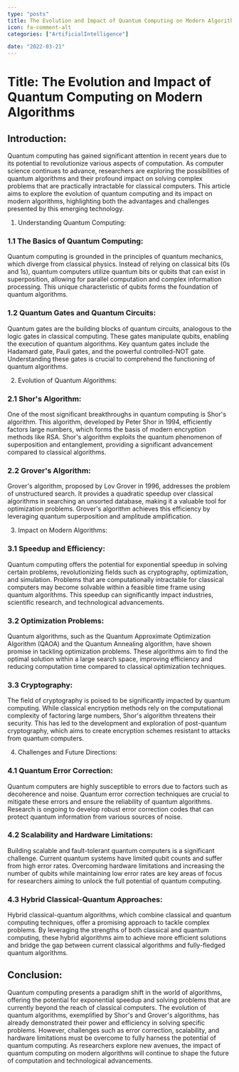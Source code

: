 ```yaml
---
type: "posts"
title: The Evolution and Impact of Quantum Computing on Modern Algorithms
icon: fa-comment-alt
categories: ["ArtificialIntelligence"]

date: "2022-03-21"
---
```




# Title: The Evolution and Impact of Quantum Computing on Modern Algorithms

## Introduction:

Quantum computing has gained significant attention in recent years due to its potential to revolutionize various aspects of computation. As computer science continues to advance, researchers are exploring the possibilities of quantum algorithms and their profound impact on solving complex problems that are practically intractable for classical computers. This article aims to explore the evolution of quantum computing and its impact on modern algorithms, highlighting both the advantages and challenges presented by this emerging technology.

1. Understanding Quantum Computing:

### 1.1 The Basics of Quantum Computing:
Quantum computing is grounded in the principles of quantum mechanics, which diverge from classical physics. Instead of relying on classical bits (0s and 1s), quantum computers utilize quantum bits or qubits that can exist in superposition, allowing for parallel computation and complex information processing. This unique characteristic of qubits forms the foundation of quantum algorithms.

### 1.2 Quantum Gates and Quantum Circuits:
Quantum gates are the building blocks of quantum circuits, analogous to the logic gates in classical computing. These gates manipulate qubits, enabling the execution of quantum algorithms. Key quantum gates include the Hadamard gate, Pauli gates, and the powerful controlled-NOT gate. Understanding these gates is crucial to comprehend the functioning of quantum algorithms.

2. Evolution of Quantum Algorithms:

### 2.1 Shor's Algorithm:
One of the most significant breakthroughs in quantum computing is Shor's algorithm. This algorithm, developed by Peter Shor in 1994, efficiently factors large numbers, which forms the basis of modern encryption methods like RSA. Shor's algorithm exploits the quantum phenomenon of superposition and entanglement, providing a significant advancement compared to classical algorithms.

### 2.2 Grover's Algorithm:
Grover's algorithm, proposed by Lov Grover in 1996, addresses the problem of unstructured search. It provides a quadratic speedup over classical algorithms in searching an unsorted database, making it a valuable tool for optimization problems. Grover's algorithm achieves this efficiency by leveraging quantum superposition and amplitude amplification.

3. Impact on Modern Algorithms:

### 3.1 Speedup and Efficiency:
Quantum computing offers the potential for exponential speedup in solving certain problems, revolutionizing fields such as cryptography, optimization, and simulation. Problems that are computationally intractable for classical computers may become solvable within a feasible time frame using quantum algorithms. This speedup can significantly impact industries, scientific research, and technological advancements.

### 3.2 Optimization Problems:
Quantum algorithms, such as the Quantum Approximate Optimization Algorithm (QAOA) and the Quantum Annealing algorithm, have shown promise in tackling optimization problems. These algorithms aim to find the optimal solution within a large search space, improving efficiency and reducing computation time compared to classical optimization techniques.

### 3.3 Cryptography:
The field of cryptography is poised to be significantly impacted by quantum computing. While classical encryption methods rely on the computational complexity of factoring large numbers, Shor's algorithm threatens their security. This has led to the development and exploration of post-quantum cryptography, which aims to create encryption schemes resistant to attacks from quantum computers.

4. Challenges and Future Directions:

### 4.1 Quantum Error Correction:
Quantum computers are highly susceptible to errors due to factors such as decoherence and noise. Quantum error correction techniques are crucial to mitigate these errors and ensure the reliability of quantum algorithms. Research is ongoing to develop robust error correction codes that can protect quantum information from various sources of noise.

### 4.2 Scalability and Hardware Limitations:
Building scalable and fault-tolerant quantum computers is a significant challenge. Current quantum systems have limited qubit counts and suffer from high error rates. Overcoming hardware limitations and increasing the number of qubits while maintaining low error rates are key areas of focus for researchers aiming to unlock the full potential of quantum computing.

### 4.3 Hybrid Classical-Quantum Approaches:
Hybrid classical-quantum algorithms, which combine classical and quantum computing techniques, offer a promising approach to tackle complex problems. By leveraging the strengths of both classical and quantum computing, these hybrid algorithms aim to achieve more efficient solutions and bridge the gap between current classical algorithms and fully-fledged quantum algorithms.

## Conclusion:

Quantum computing presents a paradigm shift in the world of algorithms, offering the potential for exponential speedup and solving problems that are currently beyond the reach of classical computers. The evolution of quantum algorithms, exemplified by Shor's and Grover's algorithms, has already demonstrated their power and efficiency in solving specific problems. However, challenges such as error correction, scalability, and hardware limitations must be overcome to fully harness the potential of quantum computing. As researchers explore new avenues, the impact of quantum computing on modern algorithms will continue to shape the future of computation and technological advancements.